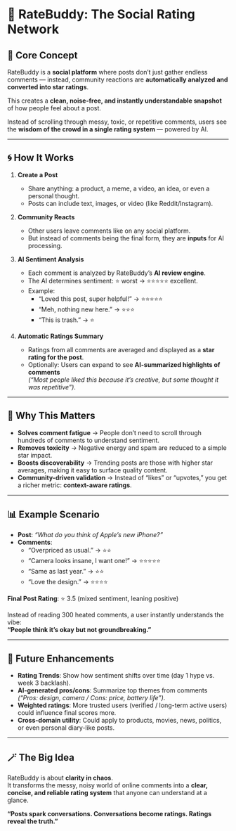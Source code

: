 # 🌟 RateBuddy: The Social Rating Network  

## 🔑 Core Concept  
RateBuddy is a **social platform** where posts don’t just gather endless comments — instead, community reactions are **automatically analyzed and converted into star ratings**.  

This creates a **clean, noise-free, and instantly understandable snapshot** of how people feel about a post.  

Instead of scrolling through messy, toxic, or repetitive comments, users see the **wisdom of the crowd in a single rating system** — powered by AI.  

---

## 🌀 How It Works  

1. **Create a Post**  
   - Share anything: a product, a meme, a video, an idea, or even a personal thought.  
   - Posts can include text, images, or video (like Reddit/Instagram).  

2. **Community Reacts**  
   - Other users leave comments like on any social platform.  
   - But instead of comments being the final form, they are **inputs** for AI processing.  

3. **AI Sentiment Analysis**  
   - Each comment is analyzed by RateBuddy’s **AI review engine**.  
   - The AI determines sentiment: ⭐ worst → ⭐⭐⭐⭐⭐ excellent.  
   - Example:  
     - “Loved this post, super helpful!” → ⭐⭐⭐⭐⭐  
     - “Meh, nothing new here.” → ⭐⭐⭐  
     - “This is trash.” → ⭐  

4. **Automatic Ratings Summary**  
   - Ratings from all comments are averaged and displayed as a **star rating for the post**.  
   - Optionally: Users can expand to see **AI-summarized highlights of comments**  
     *(“Most people liked this because it’s creative, but some thought it was repetitive”)*.  

---

## 🧭 Why This Matters  
- **Solves comment fatigue** → People don’t need to scroll through hundreds of comments to understand sentiment.  
- **Removes toxicity** → Negative energy and spam are reduced to a simple star impact.  
- **Boosts discoverability** → Trending posts are those with higher star averages, making it easy to surface quality content.  
- **Community-driven validation** → Instead of “likes” or “upvotes,” you get a richer metric: **context-aware ratings**.  

---

## 📊 Example Scenario  

- **Post**: *“What do you think of Apple’s new iPhone?”*  
- **Comments**:  
  - “Overpriced as usual.” → ⭐⭐  
  - “Camera looks insane, I want one!” → ⭐⭐⭐⭐⭐  
  - “Same as last year.” → ⭐⭐  
  - “Love the design.” → ⭐⭐⭐⭐  

**Final Post Rating**: ⭐ 3.5 (mixed sentiment, leaning positive)  

Instead of reading 300 heated comments, a user instantly understands the vibe:  
**“People think it’s okay but not groundbreaking.”**  

---

## 🔮 Future Enhancements  
- **Rating Trends**: Show how sentiment shifts over time (day 1 hype vs. week 3 backlash).  
- **AI-generated pros/cons**: Summarize top themes from comments  
  *(“Pros: design, camera / Cons: price, battery life”)*.  
- **Weighted ratings**: More trusted users (verified / long-term active users) could influence final scores more.  
- **Cross-domain utility**: Could apply to products, movies, news, politics, or even personal diary-like posts.  

---

## 🪄 The Big Idea  
RateBuddy is about **clarity in chaos**.  
It transforms the messy, noisy world of online comments into a **clear, concise, and reliable rating system** that anyone can understand at a glance.  

**“Posts spark conversations. Conversations become ratings. Ratings reveal the truth.”**  
